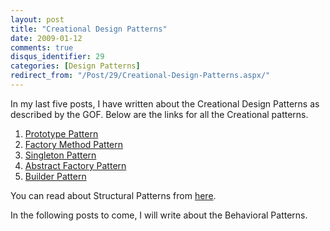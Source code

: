 ```yaml
---
layout: post
title: "Creational Design Patterns"
date: 2009-01-12
comments: true
disqus_identifier: 29
categories: [Design Patterns]
redirect_from: "/Post/29/Creational-Design-Patterns.aspx/"
---
```

In my last five posts, I have written about the Creational Design
Patterns as described by the GOF. Below are the links for all the
Creational patterns.
<!--more-->
1.  [Prototype
    Pattern](/2008/12/15/Design-Patterns-For-Dummies.-The-Prototype-Pattern/)
2.  [Factory Method
    Pattern](/2008/12/18/Design-Patterns-For-Dummies.-The-Factory-Method-Pattern/)
3.  [Singleton
    Pattern](/2008/12/22/Design-Patterns-for-Dummies.-The-Singleton-Pattern/)
4.  [Abstract Factory
    Pattern](/2009/01/05/Design-Patterns-for-Dummies.-The-Abstract-Factory-Pattern/)
5.  [Builder
    Pattern](/2009/01/08/Design-Patterns-for-Dummies.-The-Builder-Pattern/)

You can read about Structural Patterns from
[here](/2008/12/15/Structural-Design-Patterns/).

In the following posts to come, I will write about the Behavioral
Patterns.

